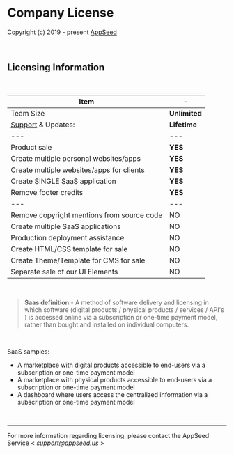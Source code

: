 # Company License

Copyright (c) 2019 - present [AppSeed](http://appseed.us/)

<br />

## Licensing Information

<br />

| Item | - |
| ---------------------------------- | --- |
| Team Size | **Unlimited** |
| [Support](https://appseed.us/support/) & Updates: | **Lifetime** |
| --- | --- |
| Product sale | **YES** |
| Create multiple personal websites/apps | **YES** |
| Create multiple websites/apps for clients | **YES** |
| Create SINGLE SaaS application | **YES** |
| Remove footer credits | **YES** |
| --- | --- |
| Remove copyright mentions from source code | NO |
| Create multiple SaaS applications | NO |
| Production deployment assistance | NO |
| Create HTML/CSS template for sale | NO |
| Create Theme/Template for CMS for sale | NO |
| Separate sale of our UI Elements | NO |

<br />

> **Saas definition** - A method of software delivery and licensing in which software (digital products / physical products / services / API's ) is accessed online via a subscription or one-time payment model, rather than bought and installed on individual computers.

<br />

SaaS samples:

- A marketplace with digital products accessible to end-users via a subscription or one-time payment model
- A marketplace with physical products accessible to end-users via a subscription or one-time payment model
- A dashboard where users access the centralized information via a subscription or one-time payment model   

<br />

---
For more information regarding licensing, please contact the AppSeed Service < *support@appseed.us* >
